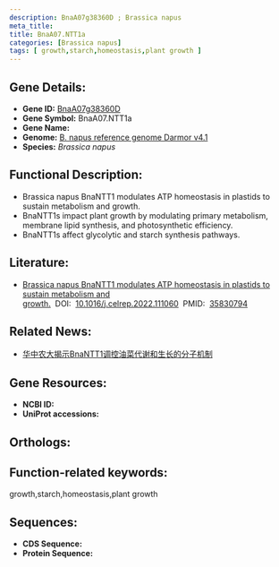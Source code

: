 ```yaml
---
description: BnaA07g38360D ; Brassica napus
meta_title:
title: BnaA07.NTT1a
categories: [Brassica napus]
tags: [ growth,starch,homeostasis,plant growth ]
---
```


## Gene Details:
- **Gene ID:**	[BnaA07g38360D]()
- **Gene Symbol:** BnaA07.NTT1a
- **Gene Name:** 
- **Genome:** [B. napus reference genome Darmor v4.1]()
- **Species:** *Brassica napus*

## Functional Description:
   - Brassica napus BnaNTT1 modulates ATP homeostasis in plastids to sustain metabolism and growth.
   - BnaNTT1s impact plant growth by modulating primary metabolism, membrane lipid synthesis, and photosynthetic efficiency.
   - BnaNTT1s affect glycolytic and starch synthesis pathways.

## Literature:
   - [Brassica napus BnaNTT1 modulates ATP homeostasis in plastids to sustain metabolism and growth.]( https://www.cell.com/cell-reports/fulltext/S2211-1247(22)00858-0?_returnURL=https%3A%2F%2Flinkinghub.elsevier.com%2Fretrieve%2Fpii%2FS2211124722008580%3Fshowall%3Dtrue)&nbsp;&nbsp;DOI:&nbsp;&nbsp;[10.1016/j.celrep.2022.111060](https://www.cell.com/cell-reports/fulltext/S2211-1247(22)00858-0?_returnURL=https%3A%2F%2Flinkinghub.elsevier.com%2Fretrieve%2Fpii%2FS2211124722008580%3Fshowall%3Dtrue)&nbsp;&nbsp;PMID:&nbsp;&nbsp;[35830794](https://pubmed.ncbi.nlm.nih.gov/35830794/)

## Related News:
   - [华中农大揭示BnaNTT1调控油菜代谢和生长的分子机制](https://mp.weixin.qq.com/s?__biz=MzIyOTY2NDYyNQ==&mid=2247546646&idx=2&sn=15cc15361f4cfda2ddd5bd6484574fd5&chksm=e8bd4508dfcacc1e21c704de3c847f95eba5a75f453575d3225341f6e4f2fbe3295fb2d308da&scene=27#wechat_redirect)

## Gene Resources:
- **NCBI ID:** [](https://www.ncbi.nlm.nih.gov/gene/?term=)
- **UniProt accessions:** [](https://www.uniprot.org/uniprotkb//entry)

## Orthologs:


## Function-related keywords:
growth,starch,homeostasis,plant growth

## Sequences:
- **CDS Sequence:**
- **Protein Sequence:**
